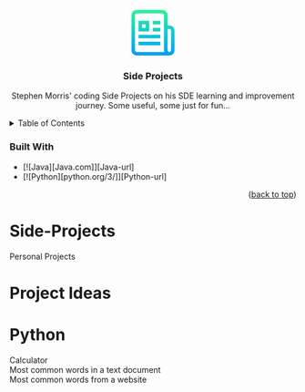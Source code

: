 <!-- PROJECT LOGO -->
<br />
<div align="center">
  <a href="https://github.com/StephenMorrisGIT/Side-Projects">
    <img src="ReadmeDesigns/images/side-projects-logo.png" alt="Logo" width="80" height="80">
  </a>

<h3 align="center">Side Projects</h3>

  <p align="center">
    Stephen Morris' coding Side Projects on his SDE learning and improvement journey. Some useful, some just for fun...
    <br />
  </p>
</div>

<!-- TABLE OF CONTENTS -->
<details>
  <summary>Table of Contents</summary>
  <ol>
    <li>
      <a href="#about-the-project">About The Project</a>
      <ul>
        <li><a href="#built-with">Built With</a></li>
      </ul>
    </li>
    <li><a href="#usage">Usage</a></li>
    <li><a href="#roadmap">Roadmap</a></li>
    <li><a href="#contributing">Contributing</a></li>
    <li><a href="#contact">Contact</a></li>
    <li><a href="#acknowledgments">Acknowledgments</a></li>
  </ol>
</details>

### Built With

* [![Java][Java.com]][Java-url]
* [![Python][python.org/3/]][Python-url]

<p align="right">(<a href="#readme-top">back to top</a>)</p>

# Side-Projects
Personal Projects

# Project Ideas
# Python
Calculator <br />
Most common words in a text document <br />
Most common words from a website
